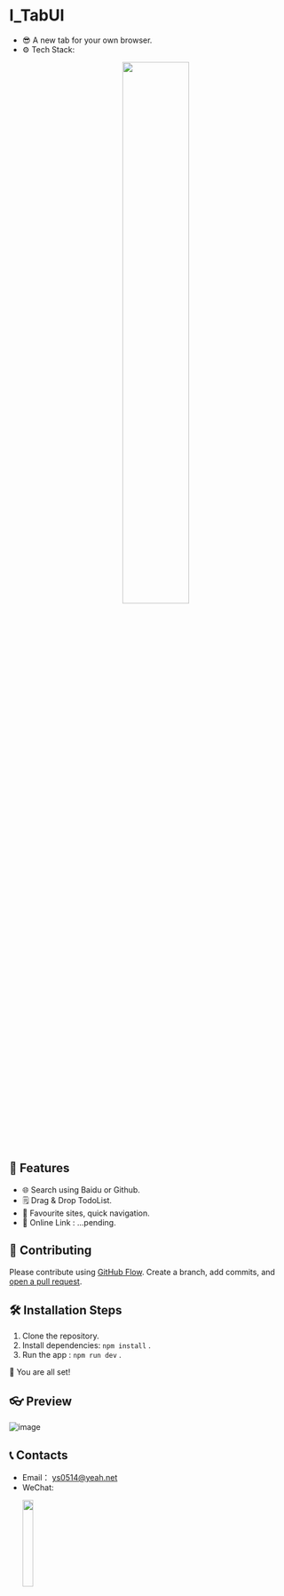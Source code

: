 # I_TabUI

- 😎 A new tab for your own browser.
- ⚙️ Tech Stack: <p/>
  <div align="center"> <img src="https://github.com/Ys-OoO/I_TabUI/assets/145859385/a5d4b6a0-81b2-4e9f-9e9d-43462f6914a9" style="width:50%;height:auto;"> </div>
 
## 👻 Features

- 🌐 Search using Baidu or Github.
- 🗒 Drag & Drop TodoList.
- 📂 Favourite sites, quick navigation.
- 🔗 Online Link : ...pending.

## 🤩 Contributing
Please contribute using [GitHub Flow](https://guides.github.com/introduction/flow). Create a branch, add commits, and [open a pull request](https://github.com/rahuldkjain/github-profile-readme-generator/compare).

## 🛠️ Installation Steps

1. Clone the repository.
2. Install dependencies: `npm install` .
3. Run the app : `npm run dev` . <br/>

🌟 You are all set!

## 👓 Preview
![image](https://github.com/Ys-OoO/I_TabUI/assets/145859385/c49ba359-5b59-4b7c-a6e0-d884ba1480d9)

## 📞 Contacts
- Email： ys0514@yeah.net
- WeChat: <p/>
    <img src="https://github.com/Ys-OoO/I_TabUI/assets/145859385/e090112e-64e6-4222-b043-eeb15196ee16" style="width:20%;height:auto;">
     
